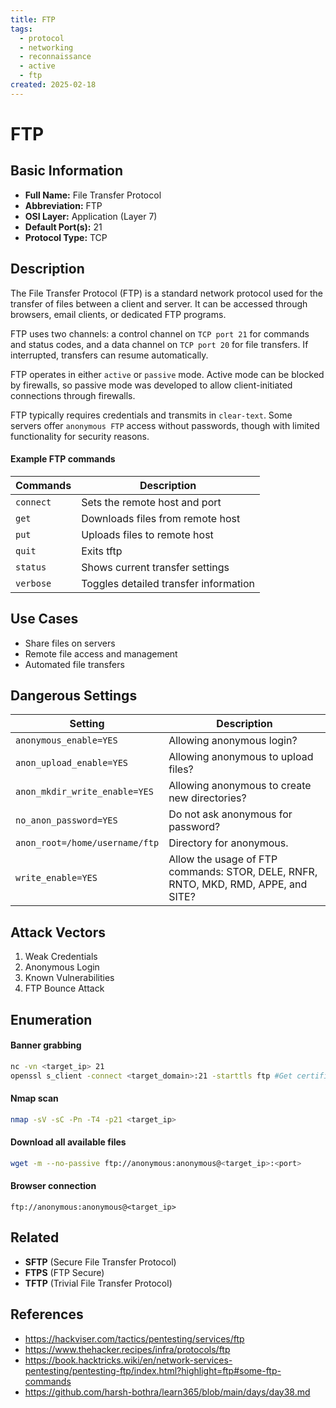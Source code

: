 ```yaml
---
title: FTP
tags:
  - protocol
  - networking
  - reconnaissance
  - active
  - ftp
created: 2025-02-18
---
```


# FTP

## Basic Information
- **Full Name:** File Transfer Protocol
- **Abbreviation:** FTP
- **OSI Layer:** Application (Layer 7)
- **Default Port(s):** 21
- **Protocol Type:** TCP

## Description
The File Transfer Protocol (FTP) is a standard network protocol used for the transfer of files between a client and server. It can be accessed through browsers, email clients, or dedicated FTP programs. 

FTP uses two channels: a control channel on `TCP port 21` for commands and status codes, and a data channel on `TCP port 20` for file transfers. If interrupted, transfers can resume automatically.

FTP operates in either `active` or `passive` mode. Active mode can be blocked by firewalls, so passive mode was developed to allow client-initiated connections through firewalls.

FTP typically requires credentials and transmits in `clear-text`. Some servers offer `anonymous FTP` access without passwords, though with limited functionality for security reasons.

#### Example FTP commands

| **Commands** | **Description**                       |
| ------------ | ------------------------------------- |
| `connect`    | Sets the remote host and port         |
| `get`        | Downloads files from remote host      |
| `put`        | Uploads files to remote host          |
| `quit`       | Exits tftp                            |
| `status`     | Shows current transfer settings       |
| `verbose`    | Toggles detailed transfer information |
## Use Cases
- Share files on servers
- Remote file access and management
- Automated file transfers

## Dangerous Settings

| **Setting**                    | **Description**                                                                     |
| ------------------------------ | ----------------------------------------------------------------------------------- |
| `anonymous_enable=YES`         | Allowing anonymous login?                                                           |
| `anon_upload_enable=YES`       | Allowing anonymous to upload files?                                                 |
| `anon_mkdir_write_enable=YES`  | Allowing anonymous to create new directories?                                       |
| `no_anon_password=YES`         | Do not ask anonymous for password?                                                  |
| `anon_root=/home/username/ftp` | Directory for anonymous.                                                            |
| `write_enable=YES`             | Allow the usage of FTP commands: STOR, DELE, RNFR, RNTO,  MKD, RMD, APPE, and SITE? |
## Attack Vectors
1. Weak Credentials
2. Anonymous Login
3. Known Vulnerabilities
4. FTP Bounce Attack

## Enumeration
#### Banner grabbing
```bash
nc -vn <target_ip> 21
openssl s_client -connect <target_domain>:21 -starttls ftp #Get certificate
```

#### Nmap scan
```bash
nmap -sV -sC -Pn -T4 -p21 <target_ip>
```

#### Download all available files
```bash
wget -m --no-passive ftp://anonymous:anonymous@<target_ip>:<port>
```

#### Browser connection
```
ftp://anonymous:anonymous@<target_ip>
```

## Related
- **SFTP** (Secure File Transfer Protocol)
- **FTPS** (FTP Secure)
- **TFTP** (Trivial File Transfer Protocol)

## References
- https://hackviser.com/tactics/pentesting/services/ftp
- https://www.thehacker.recipes/infra/protocols/ftp
- https://book.hacktricks.wiki/en/network-services-pentesting/pentesting-ftp/index.html?highlight=ftp#some-ftp-commands
- https://github.com/harsh-bothra/learn365/blob/main/days/day38.md
